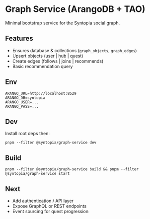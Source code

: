 # Graph Service (ArangoDB + TAO)

Minimal bootstrap service for the Syntopia social graph.

## Features
- Ensures database & collections (`graph_objects`, `graph_edges`)
- Upsert objects (user | hub | quest)
- Create edges (follows | joins | recommends)
- Basic recommendation query

## Env
```
ARANGO_URL=http://localhost:8529
ARANGO_DB=syntopia
ARANGO_USER=...
ARANGO_PASS=...
```

## Dev
Install root deps then:
```
pnpm --filter @syntopia/graph-service dev
```

## Build
```
pnpm --filter @syntopia/graph-service build && pnpm --filter @syntopia/graph-service start
```

## Next
- Add authentication / API layer
- Expose GraphQL or REST endpoints
- Event sourcing for quest progression
